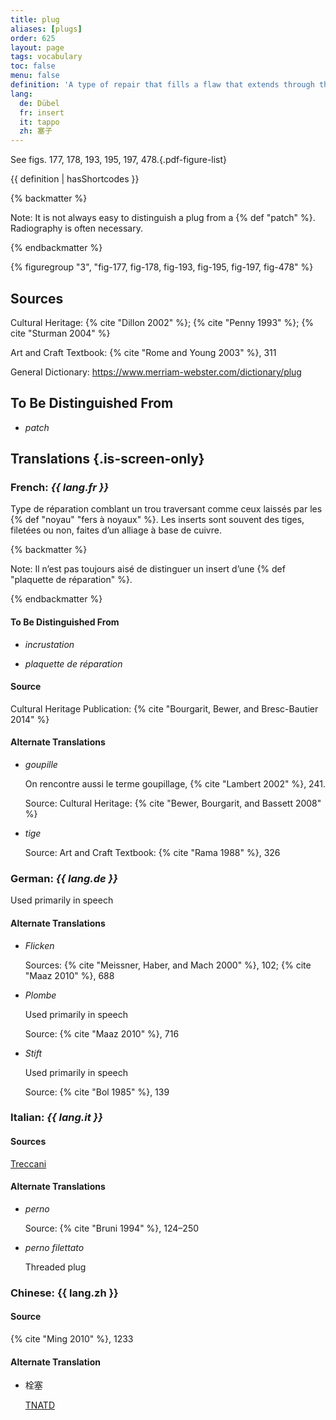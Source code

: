 ```yaml
---
title: plug
aliases: [plugs]
order: 625
layout: page
tags: vocabulary
toc: false
menu: false
definition: 'A type of repair that fills a flaw that extends through the full thickness of the metal wall, specifically those that occur with the removal of {% def "core pins" %} and {% def "armature" %} rods. Circular plugs are often threaded in order to mechanically lock them in place. See [I.4](/vol-1/4/).'
lang:
  de: Dübel
  fr: insert
  it: tappo
  zh: 塞子
---
```


See figs. 177, 178, 193, 195, 197, 478.{.pdf-figure-list}

{{ definition | hasShortcodes }}

{% backmatter %}

Note: It is not always easy to distinguish a plug from a {% def "patch" %}. Radiography is often necessary.

{% endbackmatter %}

{% figuregroup "3", "fig-177, fig-178, fig-193, fig-195, fig-197, fig-478" %}

## Sources

Cultural Heritage: {% cite "Dillon 2002" %}; {% cite "Penny 1993" %}; {% cite "Sturman 2004" %}

Art and Craft Textbook: {% cite "Rome and Young 2003" %}, 311

General Dictionary: <https://www.merriam-webster.com/dictionary/plug>

## To Be Distinguished From

- *patch*

## Translations {.is-screen-only}

<div class="accordion">

### **French**: *{{ lang.fr }}*

Type de réparation comblant un trou traversant comme ceux laissés par les {% def "noyau" "fers à noyaux" %}. Les inserts sont souvent des tiges, filetées ou non, faites d’un alliage à base de cuivre.

{% backmatter %}

Note: Il n’est pas toujours aisé de distinguer un insert d’une {% def "plaquette de réparation" %}.

{% endbackmatter %}

#### To Be Distinguished From

- *incrustation*

- *plaquette de réparation*

#### Source

Cultural Heritage Publication: {% cite "Bourgarit, Bewer, and Bresc-Bautier 2014" %}

#### Alternate Translations

- *goupille*

    On rencontre aussi le terme goupillage, {% cite "Lambert 2002" %}, 241.

    Source: Cultural Heritage: {% cite "Bewer, Bourgarit, and Bassett 2008" %}

- *tige*

    Source: Art and Craft Textbook: {% cite "Rama 1988" %}, 326

### **German**: *{{ lang.de }}*

Used primarily in speech

#### Alternate Translations

- *Flicken*

    Sources: {% cite "Meissner, Haber, and Mach 2000" %}, 102; {% cite "Maaz 2010" %}, 688

- *Plombe*

    Used primarily in speech

    Source: {% cite "Maaz 2010" %}, 716

- *Stift*

    Used primarily in speech

    Source: {% cite "Bol 1985" %}, 139

### **Italian**: *{{ lang.it }}*

#### Sources

[Treccani](https://www.treccani.it/vocabolario/tappo/)

#### Alternate Translations

- *perno*

    Source: {% cite "Bruni 1994" %}, 124–250

- *perno filettato*

    Threaded plug

### **Chinese**: {{ lang.zh }}

#### Source

{% cite "Ming 2010" %}, 1233

#### Alternate Translation

- 栓塞

    [TNATD](https://terms.naer.edu.tw/detail/625440/?index=3)

</div>
